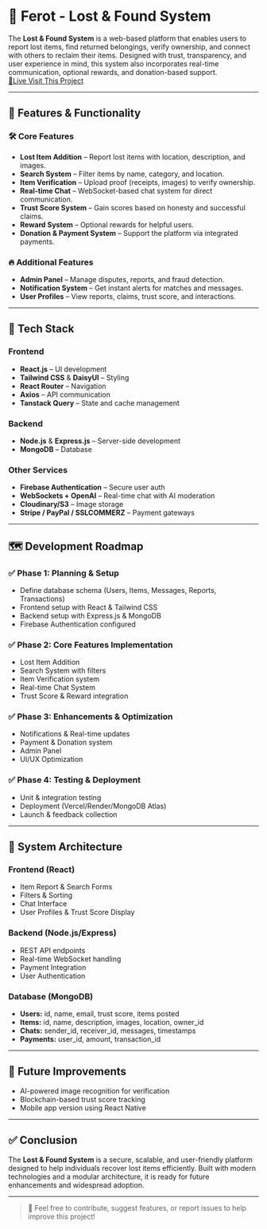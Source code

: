 # 🧳 Ferot - Lost & Found System

The **Lost & Found System** is a web-based platform that enables users to report lost items, find returned belongings, verify ownership, and connect with others to reclaim their items. Designed with trust, transparency, and user experience in mind, this system also incorporates real-time communication, optional rewards, and donation-based support.<br>
<a href="https://retrievify-cdb75.web.app/">📱Live Visit This Project</a>

---

## 📌 Features & Functionality

### 🛠️ Core Features
- **Lost Item Addition** – Report lost items with location, description, and images.
- **Search System** – Filter items by name, category, and location.
- **Item Verification** – Upload proof (receipts, images) to verify ownership.
- **Real-time Chat** – WebSocket-based chat system for direct communication.
- **Trust Score System** – Gain scores based on honesty and successful claims.
- **Reward System** – Optional rewards for helpful users.
- **Donation & Payment System** – Support the platform via integrated payments.

### 🔥 Additional Features
- **Admin Panel** – Manage disputes, reports, and fraud detection.
- **Notification System** – Get instant alerts for matches and messages.
- **User Profiles** – View reports, claims, trust score, and interactions.

---

## 🧱 Tech Stack

### Frontend
- **React.js** – UI development
- **Tailwind CSS** & **DaisyUI** – Styling
- **React Router** – Navigation
- **Axios** – API communication
- **Tanstack Query** – State and cache management

### Backend
- **Node.js** & **Express.js** – Server-side development
- **MongoDB** – Database

### Other Services
- **Firebase Authentication** – Secure user auth
- **WebSockets + OpenAI** – Real-time chat with AI moderation
- **Cloudinary/S3** – Image storage
- **Stripe / PayPal / SSLCOMMERZ** – Payment gateways

---

## 🗺️ Development Roadmap

### ✅ Phase 1: Planning & Setup
- Define database schema (Users, Items, Messages, Reports, Transactions)
- Frontend setup with React & Tailwind CSS
- Backend setup with Express.js & MongoDB
- Firebase Authentication configured

### ✅ Phase 2: Core Features Implementation
- Lost Item Addition
- Search System with filters
- Item Verification system
- Real-time Chat System
- Trust Score & Reward integration

### ✅ Phase 3: Enhancements & Optimization
- Notifications & Real-time updates
- Payment & Donation system
- Admin Panel
- UI/UX Optimization

### ✅ Phase 4: Testing & Deployment
- Unit & integration testing
- Deployment (Vercel/Render/MongoDB Atlas)
- Launch & feedback collection

---

## 🧩 System Architecture

### Frontend (React)
- Item Report & Search Forms
- Filters & Sorting
- Chat Interface
- User Profiles & Trust Score Display

### Backend (Node.js/Express)
- REST API endpoints
- Real-time WebSocket handling
- Payment Integration
- User Authentication

### Database (MongoDB)
- **Users:** id, name, email, trust score, items posted
- **Items:** id, name, description, images, location, owner_id
- **Chats:** sender_id, receiver_id, messages, timestamps
- **Payments:** user_id, amount, transaction_id

---

## 🚀 Future Improvements
- AI-powered image recognition for verification
- Blockchain-based trust score tracking
- Mobile app version using React Native

---

## ✅ Conclusion

The **Lost & Found System** is a secure, scalable, and user-friendly platform designed to help individuals recover lost items efficiently. Built with modern technologies and a modular architecture, it is ready for future enhancements and widespread adoption.

---

> 💬 Feel free to contribute, suggest features, or report issues to help improve this project!
